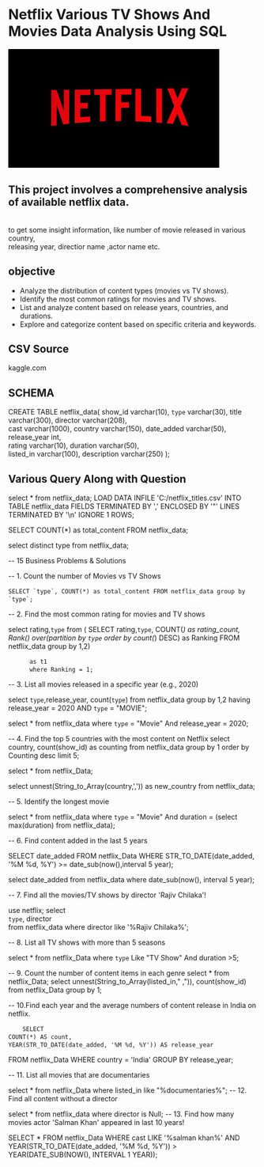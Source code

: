 # Netflix Various TV Shows And Movies Data  Analysis Using SQL


![Netflix_Logo](https://github.com/ernitishyadav/netflix_sql_project/blob/main/netflix_img.jpg)


## This project involves a comprehensive analysis of available netflix data.
<br> to get some insight information, like number of movie released in various country,<br>
releasing year, directior name ,actor name etc.


## objective
<ul>
 <li>Analyze the distribution of content types (movies vs TV shows).</li> 
 <li>Identify the most common ratings for movies and TV shows.</li>
<li>List and analyze content based on release years, countries, and durations.</li>
 <li>Explore and categorize content based on specific criteria and keywords.</li>
</ul>

## CSV Source 
kaggle.com

## SCHEMA
CREATE TABLE netflix_data(
show_id	varchar(10),
`type` varchar(30),
title varchar(300),
director varchar(208),	
cast varchar(1000),
country	varchar(150),
date_added varchar(50),	
release_year int,	
rating	varchar(10),
duration varchar(50),	
listed_in varchar(100),	
description varchar(250)
);

## Various Query Along with Question
select * from netflix_data;
LOAD DATA INFILE 'C:/netflix_titles.csv'
INTO TABLE netflix_data
FIELDS TERMINATED BY ',' 
ENCLOSED BY '"'
LINES TERMINATED BY '\n'
IGNORE 1 ROWS;

SELECT COUNT(*) as total_content FROM netflix_data;

select distinct type from netflix_data;


-- 15 Business Problems & Solutions

-- 1. Count the number of Movies vs TV Shows

    SELECT `type`, COUNT(*) as total_content FROM netflix_data group by `type`;
    
-- 2. Find the most common rating for movies and TV shows
    
  select rating,`type` from
   ( 
		SELECT
             rating,`type`,
             COUNT(*) as rating_count,
             Rank() over(partition by `type` order by count(*) DESC) as Ranking
             FROM netflix_data group by 1,2) 
             
          as t1 
          where Ranking = 1;
             
    
-- 3. List all movies released in a specific year (e.g., 2020)
      
   
select `type`,release_year, count(`type`) from netflix_data group by 1,2  having release_year = 2020 AND `type` = "MOVIE";

select * from netflix_data where `type` = "Movie" And release_year = 2020;



-- 4. Find the top 5 countries with the most content on Netflix
select country, count(show_id) as counting from netflix_data group by 1 order by Counting desc limit 5;


select * from netflix_Data;

select unnest(String_to_Array(country,',')) as new_country from netflix_data;

-- 5. Identify the longest movie

select * from netflix_data
where `type` = "Movie" And duration = (select max(duration) from netflix_data);





-- 6. Find content added in the last 5 years


SELECT date_added 
FROM netflix_Data
WHERE STR_TO_DATE(date_added, '%M %d, %Y') >= date_sub(now(),interval 5 year);

select date_added from netflix_data where  date_sub(now(), interval 5 year);




-- 7. Find all the movies/TV shows by director 'Rajiv Chilaka'!

use netflix;
  select  
        `type`,
        director  
from netflix_data 
where  director like  '%Rajiv Chilaka%';



-- 8. List all TV shows with more than 5 seasons



 
 select * from netflix_Data where `type` Like "TV Show" And duration >5;


  


-- 9. Count the number of content items in each genre
select * from netflix_Data;
  select 
      unnest(String_to_Array(listed_in," ,")),
    count(show_id)
    from netflix_Data group by 1;
    
    
-- 10.Find each year and the average numbers of content release in India on netflix.
     
        SELECT 
    COUNT(*) AS count,
    YEAR(STR_TO_DATE(date_added, '%M %d, %Y')) AS release_year
FROM netflix_Data
WHERE country = 'India'
 GROUP BY release_year;





-- 11. List all movies that are documentaries

select * from netflix_Data where listed_in like "%documentaries%";
-- 12. Find all content without a director

 select * from 
   netflix_data 
  where director is Null;
-- 13. Find how many movies actor 'Salman Khan' appeared in last 10 years!
 
 SELECT *
FROM netflix_Data
WHERE cast LIKE '%salman khan%' 
  AND YEAR(STR_TO_DATE(date_added, '%M %d, %Y')) > YEAR(DATE_SUB(NOW(), INTERVAL 1 YEAR));
